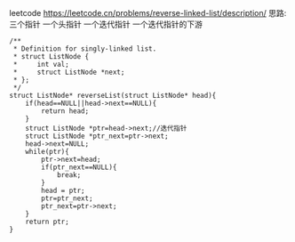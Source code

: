 leetcode <https://leetcode.cn/problems/reverse-linked-list/description/>
思路:三个指针  一个头指针 一个迭代指针 一个迭代指针的下游 
```
/**
 * Definition for singly-linked list.
 * struct ListNode {
 *     int val;
 *     struct ListNode *next;
 * };
 */
struct ListNode* reverseList(struct ListNode* head){
    if(head==NULL||head->next==NULL){
        return head;
    }
    struct ListNode *ptr=head->next;//迭代指针
    struct ListNode *ptr_next=ptr->next;
    head->next=NULL;
    while(ptr){
        ptr->next=head;
        if(ptr_next==NULL){
            break;
        }
        head = ptr;
        ptr=ptr_next;
        ptr_next=ptr->next;
    }
    return ptr;
}
```

